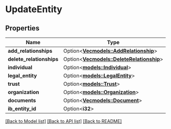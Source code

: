 # UpdateEntity

## Properties

Name | Type | Description | Notes
------------ | ------------- | ------------- | -------------
**add_relationships** | Option<[**Vec<models::AddRelationship>**](AddRelationship.md)> |  | [optional]
**delete_relationships** | Option<[**Vec<models::DeleteRelationship>**](DeleteRelationship.md)> |  | [optional]
**individual** | Option<[**models::Individual**](Individual.md)> |  | [optional]
**legal_entity** | Option<[**models::LegalEntity**](LegalEntity.md)> |  | [optional]
**trust** | Option<[**models::Trust**](Trust.md)> |  | [optional]
**organization** | Option<[**models::Organization**](Organization.md)> |  | [optional]
**documents** | Option<[**Vec<models::Document>**](Document.md)> |  | [optional]
**ib_entity_id** | Option<**i32**> |  | [optional]

[[Back to Model list]](../README.md#documentation-for-models) [[Back to API list]](../README.md#documentation-for-api-endpoints) [[Back to README]](../README.md)



